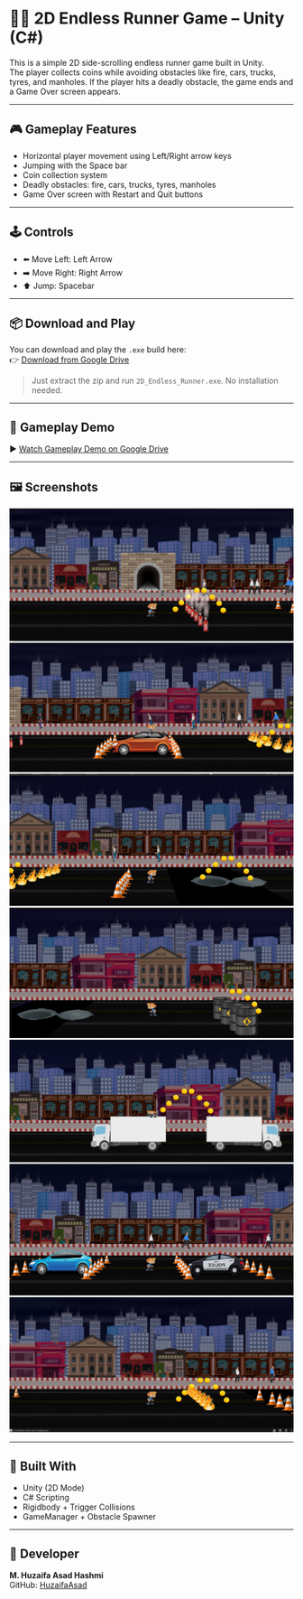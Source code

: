 # 🏃‍♂️ 2D Endless Runner Game – Unity (C#)

This is a simple 2D side-scrolling endless runner game built in Unity.  
The player collects coins while avoiding obstacles like fire, cars, trucks, tyres, and manholes. If the player hits a deadly obstacle, the game ends and a Game Over screen appears.

---

## 🎮 Gameplay Features

- Horizontal player movement using Left/Right arrow keys
- Jumping with the Space bar
- Coin collection system
- Deadly obstacles: fire, cars, trucks, tyres, manholes
- Game Over screen with Restart and Quit buttons

---

## 🕹️ Controls

- ⬅️ Move Left: Left Arrow  
- ➡️ Move Right: Right Arrow  
- ⬆️ Jump: Spacebar

---

## 📦 Download and Play

You can download and play the `.exe` build here:  
👉 [Download from Google Drive](https://drive.google.com/file/d/1ZkVw0-j2ET6orux4Nofboi5TbkWXr2Fd/view?usp=sharing)

> Just extract the zip and run `2D_Endless_Runner.exe`. No installation needed.

---

## 🎥 Gameplay Demo

▶️ [Watch Gameplay Demo on Google Drive](https://drive.google.com/file/d/1lPTUsHgIVZv-5ucTUeVBo1bkm3YXvdxB/view?usp=sharing)

---

## 🖼️ Screenshots

![Screenshot 1](ScreenShots/Screenshot1.png)  
![Screenshot 2](ScreenShots/Screenshot2.png)  
![Screenshot 3](ScreenShots/Screenshot3.png)  
![Screenshot 4](ScreenShots/Screenshot4.png)  
![Screenshot 5](ScreenShots/Screenshot5.png)  
![Screenshot 6](ScreenShots/Screenshot6.png)  
![Screenshot 7](ScreenShots/Screenshot7.png)

---

## 🧰 Built With

- Unity (2D Mode)
- C# Scripting
- Rigidbody + Trigger Collisions
- GameManager + Obstacle Spawner

---

## 🧠 Developer

**M. Huzaifa Asad Hashmi**  
GitHub: [HuzaifaAsad](https://github.com/HuzaifaAsad)
